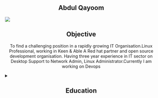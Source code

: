 <h2 align='center'> Abdul Qayoom  </h2>
 <img src="https://github.com/account"/>
<h2 align='center'> Objective </h2>
<p  align="center">
  To find a challenging position in a rapidly growing IT Organisation.Linux Professional, working in Keen & Able A Red hat partner and open source development organisation. Having three year experience in IT sector on Desktop Support to Network Admin, Linux Administrator.Currently I am working on Devops
  </p>
 <details>
<summary><h2 align="center">Education</h2></summary>
<br>
 
